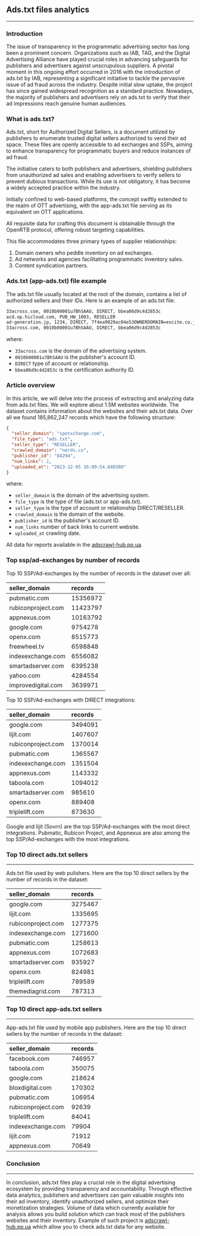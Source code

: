 ## Ads.txt files analytics

----
### Introduction

The issue of transparency in the programmatic advertising sector has long been a prominent concern. Organizations such 
as IAB, TAG, and the Digital Advertising Alliance have played crucial roles in advancing safeguards for publishers and 
advertisers against unscrupulous suppliers. A pivotal moment in this ongoing effort occurred in 2016 with the 
introduction of ads.txt by IAB, representing a significant initiative to tackle the pervasive issue of ad fraud across
the industry. Despite initial slow uptake, the project has since gained widespread recognition as a standard practice. 
Nowadays, the majority of publishers and advertisers rely on ads.txt to verify that their ad impressions reach genuine
human audiences.

### What is ads.txt?

Ads.txt, short for Authorized Digital Sellers, is a document utilized by publishers to enumerate trusted digital sellers
authorized to vend their ad space. These files are openly accessible to ad exchanges and SSPs, aiming to enhance 
transparency for programmatic buyers and reduce instances of ad fraud.

The initiative caters to both publishers and advertisers, shielding publishers from unauthorized ad sales and enabling
advertisers to verify sellers to prevent dubious transactions. While its use is not obligatory, it has become a widely 
accepted practice within the industry.

Initially confined to web-based platforms, the concept swiftly extended to the realm of OTT advertising, with the 
app-ads.txt file serving as its equivalent on OTT applications.

All requisite data for crafting this document is obtainable through the OpenRTB protocol, offering robust 
targeting capabilities.

This file accommodates three primary types of supplier relationships:

1. Domain owners who peddle inventory on ad exchanges.
2. Ad networks and agencies facilitating programmatic inventory sales.
3. Content syndication partners.

### Ads.txt (app-ads.txt) file example

The ads.txt file usually located at the root of the domain, contains a list of authorized sellers and their IDs.
Here is an example of an ads.txt file:

```txt
33across.com, 0010b00001u7BhSAAU, DIRECT, bbea06d9c4d2853c
acd.op.hicloud.com, PUB_HW_1003, RESELLER
ad-generation.jp, 1234, DIRECT, 7f4ea9029ac04e53OWNERDOMAIN=excite.co.jp
33across.com, 0010b00001u7BhSAAU, DIRECT, bbea06d9c4d2853c
```

where: 
- `33across.com` is the domain of the advertising system.
- `0010b00001u7BhSAAU` is the publisher's account ID.
- `DIRECT` type of account or relationship.
- `bbea06d9c4d2853c` is the certification authority ID.

### Article overview

In this article, we will delve into the process of extracting and analyzing data from ads.txt files. We will explore
about 1.5M websites worldwide. The dataset contains information about the websites and their ads.txt data. Over all 
we found 185,862,247 records which have the following structure:
```json
{
  "seller_domain": "spotxchange.com", 
  "file_type": "ads.txt", 
  "seller_type": "RESELLER", 
  "crawled_domain": "nerds.co", 
  "publisher_id": "84294", 
  "num_links": 2, 
  "uploaded_at": "2023-12-05 16:09:54.840380"
}
```
where:
- `seller_domain` is the domain of the advertising system.
- `file_type` is the type of file (ads.txt or app-ads.txt).
- `seller_type` is the type of account or relationship DIRECT/RESELLER.
- `crawled_domain` is the domain of the website.
- `publisher_id` is the publisher's account ID.
- `num_links` number of back links to current website.
- `uploaded_at` crawling date.

All data for reports available in the [adscrawl-hub.pp.ua](https://adscrawl-hub.pp.ua/).

### Top ssp/ad-exchanges by number of records
Top 10 SSP/Ad-exchanges by the number of records in the dataset over all:

| seller\_domain | records  |
| :--- |:---------|
| pubmatic.com | 15356972 |
| rubiconproject.com | 11423797 |
| appnexus.com | 10163792 |
| google.com | 9754278  |
| openx.com | 8515773  |
| freewheel.tv | 6598848  |
| indexexchange.com | 6556082  |
| smartadserver.com | 6395238  |
| yahoo.com | 4284554  |
| improvedigital.com | 3639971  |

Top 10 SSP/Ad-exchanges with DIRECT integrations:

| seller\_domain | records |
| :--- | :--- |
| google.com | 3494091 |
| lijit.com | 1407607 |
| rubiconproject.com | 1370014 |
| pubmatic.com | 1365567 |
| indexexchange.com | 1351504 |
| appnexus.com | 1143332 |
| taboola.com | 1094012 |
| smartadserver.com | 985610 |
| openx.com | 889408 |
| triplelift.com | 873630 |

Google and lijit (Sovrn) are the top SSP/Ad-exchanges with the most direct integrations. Pubmatic, Rubicon Project, and
Appnexus are also among the top SSP/Ad-exchanges with the most integrations.

### Top 10 direct ads.txt sellers

---
Ads.txt file used by web pulishers. Here are the top 10 direct sellers by the number of records in the dataset:

| seller\_domain | records |
| :--- | :--- |
| google.com | 3275467 |
| lijit.com | 1335695 |
| rubiconproject.com | 1277375 |
| indexexchange.com | 1271600 |
| pubmatic.com | 1258613 |
| appnexus.com | 1072683 |
| smartadserver.com | 935927 |
| openx.com | 824981 |
| triplelift.com | 789589 |
| themediagrid.com | 787313 |

### Top 10 direct app-ads.txt sellers

---
App-ads.txt file used by mobile app publishers. Here are the top 10 direct sellers by the number of records in the dataset:

| seller\_domain | records |
| :--- | :--- |
| facebook.com | 746957 |
| taboola.com | 350075 |
| google.com | 218624 |
| bloxdigital.com | 170302 |
| pubmatic.com | 106954 |
| rubiconproject.com | 92639 |
| triplelift.com | 84041 |
| indexexchange.com | 79904 |
| lijit.com | 71912 |
| appnexus.com | 70649 |

### Conclusion

---
In conclusion, ads.txt files play a crucial role in the digital advertising ecosystem by providing transparency 
and accountability. Through effective data analytics, publishers and advertisers can gain valuable insights into
their ad inventory, identify unauthorized sellers, and optimize their monetization strategies. Volume of data which 
currently available for analysis allows you build solution which can track most of the publishers websites and their 
inventory. Example of such project is [adscrawl-hub.pp.ua](https://adscrawl-hub.pp.ua/) which allow you to check ads.txt
data for any website.